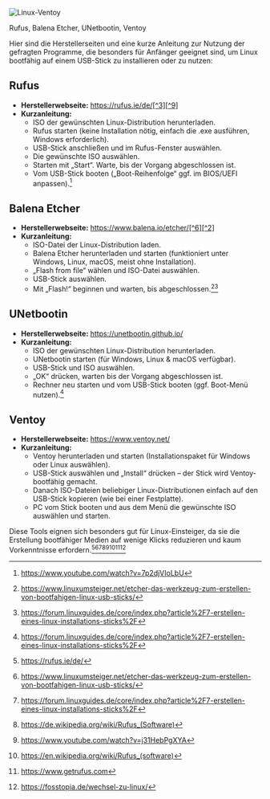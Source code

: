 ![Linux-Ventoy](https://github.com/user-attachments/assets/b672d4dc-df76-4e1b-8bbb-ea1815a61aa1)

Rufus, Balena Etcher, UNetbootin, Ventoy

Hier sind die Herstellerseiten und eine kurze Anleitung zur Nutzung der gefragten Programme, die besonders für Anfänger geeignet sind, um Linux bootfähig auf einem USB-Stick zu installieren oder zu nutzen:

## Rufus

- **Herstellerwebseite:** https://rufus.ie/de/[^3][^9]
- **Kurzanleitung:**
    - ISO der gewünschten Linux-Distribution herunterladen.
    - Rufus starten (keine Installation nötig, einfach die .exe ausführen, Windows erforderlich).
    - USB-Stick anschließen und im Rufus-Fenster auswählen.
    - Die gewünschte ISO auswählen.
    - Starten mit „Start“. Warte, bis der Vorgang abgeschlossen ist.
    - Vom USB-Stick booten („Boot-Reihenfolge“ ggf. im BIOS/UEFI anpassen).[^4]


## Balena Etcher

- **Herstellerwebseite:** https://www.balena.io/etcher/[^6][^2]
- **Kurzanleitung:**
    - ISO-Datei der Linux-Distribution laden.
    - Balena Etcher herunterladen und starten (funktioniert unter Windows, Linux, macOS, meist ohne Installation).
    - „Flash from file“ wählen und ISO-Datei auswählen.
    - USB-Stick auswählen.
    - Mit „Flash!“ beginnen und warten, bis abgeschlossen.[^2][^6]


## UNetbootin

- **Herstellerwebseite:** https://unetbootin.github.io/
- **Kurzanleitung:**
    - ISO der gewünschten Linux-Distribution herunterladen.
    - UNetbootin starten (für Windows, Linux \& macOS verfügbar).
    - USB-Stick und ISO auswählen.
    - „OK“ drücken, warten bis der Vorgang abgeschlossen ist.
    - Rechner neu starten und vom USB-Stick booten (ggf. Boot-Menü nutzen).[^6]


## Ventoy

- **Herstellerwebseite:** https://www.ventoy.net/
- **Kurzanleitung:**
    - Ventoy herunterladen und starten (Installationspaket für Windows oder Linux auswählen).
    - USB-Stick auswählen und „Install“ drücken – der Stick wird Ventoy-bootfähig gemacht.
    - Danach ISO-Dateien beliebiger Linux-Distributionen einfach auf den USB-Stick kopieren (wie bei einer Festplatte).
    - PC vom Stick booten und aus dem Menü die gewünschte ISO auswählen und starten.

Diese Tools eignen sich besonders gut für Linux-Einsteiger, da sie die Erstellung bootfähiger Medien auf wenige Klicks reduzieren und kaum Vorkenntnisse erfordern.[^3][^2][^6][^1][^10][^5][^7][^8]


[^1]: https://de.wikipedia.org/wiki/Rufus_(Software)

[^2]: https://www.linuxumsteiger.net/etcher-das-werkzeug-zum-erstellen-von-bootfahigen-linux-usb-sticks/

[^3]: https://rufus.ie/de/

[^4]: https://www.youtube.com/watch?v=7p2djVIoLbU

[^5]: https://en.wikipedia.org/wiki/Rufus_(software)

[^6]: https://forum.linuxguides.de/core/index.php?article%2F7-erstellen-eines-linux-installations-sticks%2F

[^7]: https://www.getrufus.com

[^8]: https://fosstopia.de/wechsel-zu-linux/

[^9]: https://rufus.ie

[^10]: https://www.youtube.com/watch?v=j31HebPgXYA

